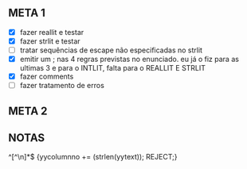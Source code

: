 ## META 1

- [x] fazer reallit e testar
- [x] fazer strlit e testar
- [ ] tratar sequências de escape não especificadas no strlit
- [x] emitir um ; nas 4 regras previstas no enunciado. eu já o fiz para as ultimas 3 e para o INTLIT, falta para o REALLIT E STRLIT
- [x] fazer comments
- [ ] fazer tratamento de erros

## META 2

## NOTAS

^[^\n]*$   {yycolumnno += (strlen(yytext)); REJECT;}
